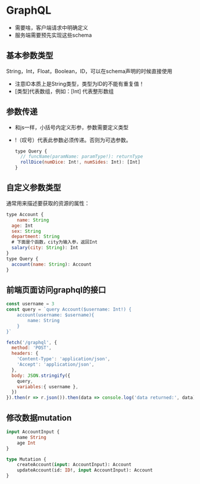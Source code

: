 # GraphQL

- 需要啥，客户端请求中明确定义
- 服务端需要预先实现这些schema



## 基本参数类型

String，Int，Float，Boolean，ID，可以在schema声明的时候直接使用

- 注意ID本质上是String类型，类型为ID的不能有重复值！
- [类型]代表数组，例如：[Int] 代表整形数组



## 参数传递

- 和js一样，小括号内定义形参，参数需要定义类型

- !（叹号）代表此参数必须传递。否则为可选参数。

  ```javascript
  type Query {
  	// funcName(paramName: paramType!): returnType
  	rollDice(numDice: Int!, numSides: Int): [Int]
  }
  ```




## 自定义参数类型

通常用来描述要获取的资源的属性：

```javascript
type Account {
	name: String
  age: Int
  sex: String
  department: String
  # 下面是个函数，city为输入参，返回Int
  salary(city: String): Int
}
type Query {
  account(name: String): Account
}
```



## 前端页面访问graphql的接口

```javascript
const username = 3
const query = `query Account($username: Int!) {
	account(username: $username){
		name: String
	}
}`

fetch('/graphql', {
  method: 'POST',
  headers: {
    'Content-Type': 'application/json',
    'Accept': 'application/json',
  },
  body: JSON.stringify({
    query,
    variables:{ username },
  })
}).then(r => r.json()).then(data => console.log('data returned:', data));

```



## 修改数据mutation

```graphql
input AccountInput {
	name String
	age Int
}

type Mutation {
	createAccount(input: AccountInput): Account
	updateAccount(id: ID!, input AccountInput): Account
}
```

